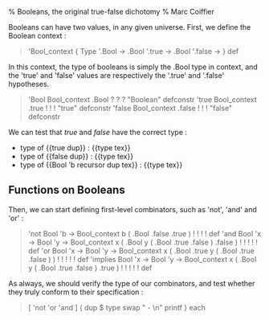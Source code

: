 % Booleans, the original true-false dichotomy
% Marc Coiffier

Booleans can have two values, in any given universe.
First, we define the Boolean context :

> 'Bool_context { Type '.Bool -> .Bool '.true -> .Bool '.false -> } def

In this context, the type of booleans is simply the .Bool type in
context, and the 'true' and 'false' values are respectively the '.true'
and '.false' hypotheses.

> 'Bool Bool_context .Bool ? ? ? "Boolean" defconstr
> 'true Bool_context .true ! ! ! "true"    defconstr 
> 'false Bool_context .false ! ! ! "false" defconstr

We can test that $true$ and $false$ have the correct type :

  - type of {{true dup}} : {{type tex}}
  - type of {{false dup}} : {{type tex}}
  - type of {{Bool 'b recursor dup tex}} : {{type tex}}

Functions on Booleans
---------------------

Then, we can start defining first-level combinators, such as 'not', 'and' and 'or' :

> 'not Bool 'b -> Bool_context b ( .Bool .false .true ) ! ! ! ! def
> 'and Bool 'x -> Bool 'y -> Bool_context x ( .Bool y ( .Bool .true .false ) .false ) ! ! ! ! ! def
> 'or Bool 'x -> Bool 'y -> Bool_context x ( .Bool .true y ( .Bool .true .false ) ) ! ! ! ! ! def
> 'implies Bool 'x -> Bool 'y -> Bool_context x ( .Bool y ( .Bool .true .false ) .true ) ! ! ! ! ! def

As always, we should verify the type of our combinators, and test
whether they truly conform to their specification :

> [ 'not 'or 'and ] { dup $ type swap "  - $%s : %l$\n" printf } each


